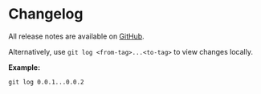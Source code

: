 # Changelog

All release notes are available on [GitHub](https://github.com/Tinder/Nodes-Tree-Visualizer/releases).

Alternatively, use `git log <from-tag>...<to-tag>` to view changes locally.

**Example:**

```
git log 0.0.1...0.0.2
```
